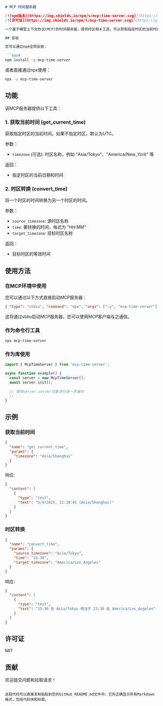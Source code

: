 ```markdown
# MCP 时间服务器

[![npm版本](https://img.shields.io/npm/v/mcp-time-server.svg)](https://www.npmjs.com/package/mcp-time-server)
[![许可证](https://img.shields.io/npm/l/mcp-time-server.svg)](https://github.com/SzeMeng76/mcp-time-server/blob/main/LICENSE)

一个基于模型上下文协议(MCP)的时间服务器，提供时区相关工具。可以获取指定时区的当前时间以及在不同时区之间转换时间。

## 安装

您可以通过npm全局安装：

```bash
npm install -g mcp-time-server
```

或者直接通过npx使用：

```bash
npx -y mcp-time-server
```

## 功能

该MCP服务器提供以下工具：

### 1. 获取当前时间 (get_current_time)

获取指定时区的当前时间。如果不指定时区，默认为UTC。

参数：
- `timezone` (可选): 时区名称，例如 "Asia/Tokyo"、"America/New_York" 等

返回：
- 指定时区的当前日期和时间

### 2. 时区转换 (convert_time)

将一个时区的时间转换为另一个时区的时间。

参数：
- `source_timezone`: 源时区名称
- `time`: 要转换的时间，格式为 "HH:MM"
- `target_timezone`: 目标时区名称

返回：
- 目标时区的等效时间

## 使用方法

### 在MCP环境中使用

您可以通过以下方式直接启动MCP服务器：

```json
{ "type": "stdio", "command": "npx", "args": ["-y", "mcp-time-server"] }
```

这将通过stdio启动MCP服务器，您可以使用MCP客户端与之通信。

### 作为命令行工具

```bash
npx mcp-time-server
```

### 作为库使用

```javascript
import { McpTimeServer } from 'mcp-time-server';

async function example() {
  const server = new McpTimeServer();
  await server.init();
  
  // 使用server.server对象进行进一步操作
  // ...
}
```

## 示例

### 获取当前时间

```json
{
  "name": "get_current_time",
  "params": {
    "timezone": "Asia/Shanghai"
  }
}
```

响应:

```json
{
  "content": [
    {
      "type": "text",
      "text": "5/4/2025, 12:30:45 (Asia/Shanghai)"
    }
  ]
}
```

### 时区转换

```json
{
  "name": "convert_time",
  "params": {
    "source_timezone": "Asia/Tokyo",
    "time": "15:30",
    "target_timezone": "America/Los_Angeles"
  }
}
```

响应:

```json
{
  "content": [
    {
      "type": "text",
      "text": "15:30 在 Asia/Tokyo 相当于 23:30 在 America/Los_Angeles"
    }
  ]
}
```

## 许可证

MIT

## 贡献

欢迎提交问题和拉取请求！
```

这段代码可以直接复制粘贴到您的GitHub README.md文件中，它将正确显示所有Markdown格式，包括代码块和标题。
